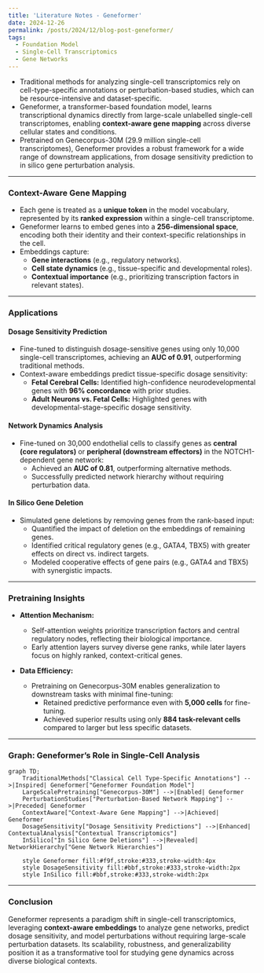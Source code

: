 ```yaml
---
title: 'Literature Notes - Geneformer'  
date: 2024-12-26  
permalink: /posts/2024/12/blog-post-geneformer/  
tags:  
  - Foundation Model  
  - Single-Cell Transcriptomics  
  - Gene Networks  
---
```


- Traditional methods for analyzing single-cell transcriptomics rely on cell-type-specific annotations or perturbation-based studies, which can be resource-intensive and dataset-specific.  
- Geneformer, a transformer-based foundation model, learns transcriptional dynamics directly from large-scale unlabelled single-cell transcriptomes, enabling **context-aware gene mapping** across diverse cellular states and conditions.  
- Pretrained on Genecorpus-30M (29.9 million single-cell transcriptomes), Geneformer provides a robust framework for a wide range of downstream applications, from dosage sensitivity prediction to in silico gene perturbation analysis.

---

### Context-Aware Gene Mapping

- Each gene is treated as a **unique token** in the model vocabulary, represented by its **ranked expression** within a single-cell transcriptome.  
- Geneformer learns to embed genes into a **256-dimensional space**, encoding both their identity and their context-specific relationships in the cell.  
- Embeddings capture:
  - **Gene interactions** (e.g., regulatory networks).  
  - **Cell state dynamics** (e.g., tissue-specific and developmental roles).  
  - **Contextual importance** (e.g., prioritizing transcription factors in relevant states).  

---

### Applications

#### Dosage Sensitivity Prediction
- Fine-tuned to distinguish dosage-sensitive genes using only 10,000 single-cell transcriptomes, achieving an **AUC of 0.91**, outperforming traditional methods.
- Context-aware embeddings predict tissue-specific dosage sensitivity:
  - **Fetal Cerebral Cells:** Identified high-confidence neurodevelopmental genes with **96% concordance** with prior studies.  
  - **Adult Neurons vs. Fetal Cells:** Highlighted genes with developmental-stage-specific dosage sensitivity.  

#### Network Dynamics Analysis
- Fine-tuned on 30,000 endothelial cells to classify genes as **central (core regulators)** or **peripheral (downstream effectors)** in the NOTCH1-dependent gene network:
  - Achieved an **AUC of 0.81**, outperforming alternative methods.  
  - Successfully predicted network hierarchy without requiring perturbation data.  

#### In Silico Gene Deletion
- Simulated gene deletions by removing genes from the rank-based input:
  - Quantified the impact of deletion on the embeddings of remaining genes.  
  - Identified critical regulatory genes (e.g., GATA4, TBX5) with greater effects on direct vs. indirect targets.  
  - Modeled cooperative effects of gene pairs (e.g., GATA4 and TBX5) with synergistic impacts.  

---

### Pretraining Insights

- **Attention Mechanism:**  
  - Self-attention weights prioritize transcription factors and central regulatory nodes, reflecting their biological importance.  
  - Early attention layers survey diverse gene ranks, while later layers focus on highly ranked, context-critical genes.  

- **Data Efficiency:**  
  - Pretraining on Genecorpus-30M enables generalization to downstream tasks with minimal fine-tuning:  
    - Retained predictive performance even with **5,000 cells** for fine-tuning.  
    - Achieved superior results using only **884 task-relevant cells** compared to larger but less specific datasets.  

---

### Graph: Geneformer’s Role in Single-Cell Analysis

```mermaid!
graph TD;
    TraditionalMethods["Classical Cell Type-Specific Annotations"] -->|Inspired| Geneformer["Geneformer Foundation Model"]
    LargeScalePretraining["Genecorpus-30M"] -->|Enabled| Geneformer
    PerturbationStudies["Perturbation-Based Network Mapping"] -->|Preceded| Geneformer
    ContextAware["Context-Aware Gene Mapping"] -->|Achieved| Geneformer
    DosageSensitivity["Dosage Sensitivity Predictions"] -->|Enhanced| ContextualAnalysis["Contextual Transcriptomics"]
    InSilico["In Silico Gene Deletions"] -->|Revealed| NetworkHierarchy["Gene Network Hierarchies"]

    style Geneformer fill:#f9f,stroke:#333,stroke-width:4px
    style DosageSensitivity fill:#bbf,stroke:#333,stroke-width:2px
    style InSilico fill:#bbf,stroke:#333,stroke-width:2px
```

---

### Conclusion

Geneformer represents a paradigm shift in single-cell transcriptomics, leveraging **context-aware embeddings** to analyze gene networks, predict dosage sensitivity, and model perturbations without requiring large-scale perturbation datasets. Its scalability, robustness, and generalizability position it as a transformative tool for studying gene dynamics across diverse biological contexts.